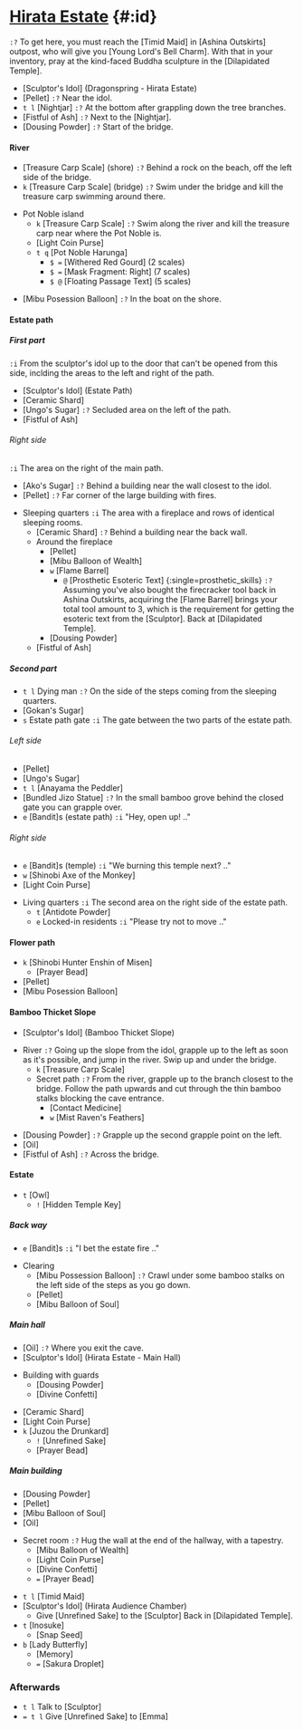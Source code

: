 # [Hirata Estate](@) {#:id}
`:?` To get here, you must reach the [Timid Maid] in [Ashina Outskirts] outpost, who will give you [Young Lord's Bell Charm]. With that in your inventory, pray at the kind-faced Buddha sculpture in the [Dilapidated Temple].

+ [Sculptor's Idol] (Dragonspring - Hirata Estate)
+ [Pellet]
  `:?` Near the idol.
+ `t l` [Nightjar]
  `:?` At the bottom after grappling down the tree branches.
+ [Fistful of Ash]
  `:?` Next to the [Nightjar].
+ [Dousing Powder]
  `:?` Start of the bridge.
  
#### River
  + [Treasure Carp Scale] (shore)
    `:?` Behind a rock on the beach, off the left side of the bridge.
  + `k` [Treasure Carp Scale] (bridge)
    `:?` Swim under the bridge and kill the treasure carp swimming around there.
  - Pot Noble island
    + `k` [Treasure Carp Scale]
      `:?` Swim along the river and kill the treasure carp near where the Pot Noble is.
    + [Light Coin Purse]
    + `t q` [Pot Noble Harunga]
      + `$ =` [Withered Red Gourd] (2 scales)
      + `$ =` [Mask Fragment: Right] (7 scales)
      + `$ @` [Floating Passage Text] (5 scales)
  + [Mibu Posession Balloon]
    `:?` In the boat on the shore.
    
#### Estate path
##### First part
`:i` From the sculptor's idol up to the door that can't be opened from this side, inclding the areas to the left and right of the path.
+ [Sculptor's Idol] (Estate Path)
+ [Ceramic Shard]
+ [Ungo's Sugar]
  `:?` Secluded area on the left of the path.
+ [Fistful of Ash]

###### Right side
`:i` The area on the right of the main path.
+ [Ako's Sugar]
  `:?` Behind a building near the wall closest to the idol.
+ [Pellet]
  `:?` Far corner of the large building with fires.
- Sleeping quarters
  `:i` The area with a fireplace and rows of identical sleeping rooms.
  + [Ceramic Shard]
    `:?` Behind a building near the back wall.
  - Around the fireplace
    + [Pellet]
    + [Mibu Balloon of Wealth]
    + `w` [Flame Barrel]
      + `@` [Prosthetic Esoteric Text] {:single=prosthetic_skills}
        `:?` Assuming you've also bought the firecracker tool back in Ashina Outskirts, acquiring the [Flame Barrel] brings your total tool amount to 3, which is the requirement for getting the esoteric text from the [Sculptor].
        Back at [Dilapidated Temple].
    + [Dousing Powder]
  + [Fistful of Ash]
##### Second part
+ `t l` Dying man
  `:?` On the side of the steps coming from the sleeping quarters.
+ [Gokan's Sugar]
+ `s` Estate path gate
  `:i` The gate between the two parts of the estate path.
###### Left side
  + [Pellet]
  + [Ungo's Sugar]
  + `t l` [Anayama the Peddler]
  + [Bundled Jizo Statue]
    `:?` In the small bamboo grove behind the closed gate you can grapple over.
+ `e` [Bandit]s (estate path)
  `:i` "Hey, open up! .."
###### Right side
+ `e` [Bandit]s (temple)
  `:i` "We burning this temple next? .."
+ `w` [Shinobi Axe of the Monkey]
+ [Light Coin Purse]
- Living quarters
  `:i` The second area on the right side of the estate path.
  + `t` [Antidote Powder]
  + `e` Locked-in residents
    `:i` "Please try not to move .."
    
#### Flower path
+ `k` [Shinobi Hunter Enshin of Misen]
  - [Prayer Bead]
+ [Pellet]
+ [Mibu Posession Balloon]
  
#### Bamboo Thicket Slope
+ [Sculptor's Idol] (Bamboo Thicket Slope)
- River
  `:?` Going up the slope from the idol, grapple up to the left as soon as it's possible, and jump in the river. Swip up and under the bridge.
  + `k` [Treasure Carp Scale]
  - Secret path
    `:?` From the river, grapple up to the branch closest to the bridge. Follow the path upwards and cut through the thin bamboo stalks blocking the cave entrance.
    + [Contact Medicine]
    + `w` [Mist Raven's Feathers]
+ [Dousing Powder]
  `:?` Grapple up the second grapple point on the left.
+ [Oil]
+ [Fistful of Ash]
  `:?` Across the bridge.

#### Estate
+ `t` [Owl]
  - `!` [Hidden Temple Key]
##### Back way
+ `e` [Bandit]s 
  `:i` "I bet the estate fire .."
- Clearing
  + [Mibu Possession Balloon]
    `:?` Crawl under some bamboo stalks on the left side of the steps as you go down.
  + [Pellet]
  + [Mibu Balloon of Soul]
##### Main hall
+ [Oil]
  `:?` Where you exit the cave.
+ [Sculptor's Idol] (Hirata Estate - Main Hall)
- Building with guards
  + [Dousing Powder]
  + [Divine Confetti]
+ [Ceramic Shard]
+ [Light Coin Purse]
+ `k` [Juzou the Drunkard]
  - `!` [Unrefined Sake]
  - [Prayer Bead]
##### Main building
+ [Dousing Powder]
+ [Pellet]
+ [Mibu Balloon of Soul]
+ [Oil]
- Secret room
  `:?` Hug the wall at the end of the hallway, with a tapestry.
  + [Mibu Balloon of Wealth]
  + [Light Coin Purse]
  + [Divine Confetti]
  + `=` [Prayer Bead]
+ `t l` [Timid Maid]
+ [Sculptor's Idol] (Hirata Audience Chamber)
  + Give [Unrefined Sake] to the [Sculptor]
    Back in [Dilapidated Temple].
+ `t` [Inosuke]
  - [Snap Seed]
+ `b` [Lady Butterfly]
  - [Memory]
  - `=` [Sakura Droplet]
### Afterwards
+ `t l` Talk to [Sculptor]
+ `= t l` Give [Unrefined Sake] to [Emma]
